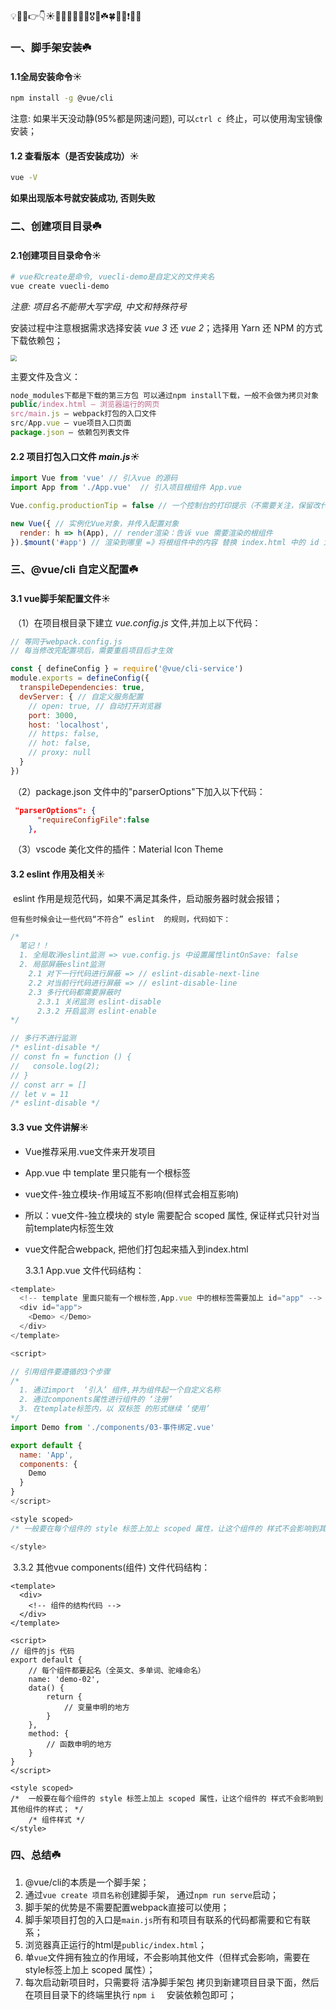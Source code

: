 💡🚀🤟👉👇☀️🍉🍍🍇🍓🥕🍭🎖️🎁☘️🍀💯🔆❗🔥🚩

### 一、脚手架安装☘️

#### 	1.1全局安装命令☀️

```bash
npm install -g @vue/cli
```

注意: 如果半天没动静(95%都是网速问题), 可以`ctrl c `终止，可以使用淘宝镜像安装；

#### 	1.2 查看版本（是否安装成功）☀️

```bash
vue -V
```

**如果出现版本号就安装成功, 否则失败**

### 二、创建项目目录☘️

#### 	2.1创建项目目录命令☀️

```bash
# vue和create是命令, vuecli-demo是自定义的文件夹名
vue create vuecli-demo
```

*注意: 项目名不能带大写字母, 中文和特殊符号*

安装过程中注意根据需求选择安装 *vue 3* 还 *vue 2*；选择用 Yarn 还 NPM 的方式下载依赖包；

<img src="D:\个人博客\blog\docs\vue\imgs\项目包文件夹讲解.png" style="zoom:60%;" />

主要文件及含义：

```js
node_modules下都是下载的第三方包 可以通过npm install下载，一般不会做为拷贝对象
public/index.html – 浏览器运行的网页
src/main.js – webpack打包的入口文件
src/App.vue – vue项目入口页面
package.json – 依赖包列表文件
```

#### 2.2 项目打包入口文件 *main.js☀️*

```js
import Vue from 'vue' // 引入vue 的源码
import App from './App.vue'  // 引入项目根组件 App.vue

Vue.config.productionTip = false // 一个控制台的打印提示（不需要关注，保留改代码即可）

new Vue({ // 实例化Vue对象，并传入配置对象
  render: h => h(App), // render渲染：告诉 vue 需要渲染的根组件
}).$mount('#app') // 渲染到哪里 =》将根组件中的内容 替换 index.html 中的 id 为 app 的标签
```

### 三、@vue/cli 自定义配置☘️

#### 3.1 vue脚手架配置文件☀️

​	（1）在项目根目录下建立 *vue.config.js* 文件,并加上以下代码：

```js
// 等同于webpack.config.js
// 每当修改完配置项后，需要重启项目后才生效

const { defineConfig } = require('@vue/cli-service')
module.exports = defineConfig({
  transpileDependencies: true,
  devServer: { // 自定义服务配置
    // open: true, // 自动打开浏览器
    port: 3000,
    host: 'localhost',
    // https: false,
    // hot: false,
    // proxy: null
  }
})
```

​	（2）package.json 文件中的"parserOptions"下加入以下代码：

```json
 "parserOptions": {
      "requireConfigFile":false
    },
```

​	（3）vscode 美化文件的插件：Material Icon Theme



#### 3.2 eslint 作用及相关☀️

​	eslint 作用是规范代码，如果不满足其条件，启动服务器时就会报错；

 	但有些时候会让一些代码“不符合” eslint  的规则，代码如下：

```js
/* 
  笔记！！
  1. 全局取消eslint监测 => vue.config.js 中设置属性lintOnSave: false
  2. 局部屏蔽eslint监测
    2.1 对下一行代码进行屏蔽 => // eslint-disable-next-line
    2.2 对当前行代码进行屏蔽 => // eslint-disable-line
    2.3 多行代码都需要屏蔽时
      2.3.1 关闭监测 eslint-disable
      2.3.2 开启监测 eslint-enable
*/

// 多行不进行监测
/* eslint-disable */
// const fn = function () {
//   console.log(2);
// }
// const arr = []
// let v = 11
/* eslint-disable */
```



#### 3.3 vue 文件讲解☀️

- Vue推荐采用.vue文件来开发项目

- App.vue 中 template 里只能有一个根标签

- vue文件-独立模块-作用域互不影响(但样式会相互影响)

- 所以：vue文件-独立模块的 style 需要配合 scoped 属性, 保证样式只针对当前template内标签生效

- vue文件配合webpack, 把他们打包起来插入到index.html

  3.3.1 App.vue 文件代码结构：

```js
<template>
  <!-- template 里面只能有一个根标签,App.vue 中的根标签需要加上 id="app" -->
  <div id="app"> 
    <Demo> </Demo>
  </div>
</template>

<script>

// 引用组件要遵循的3个步骤
/* 
  1. 通过import  ‘引入’ 组件,并为组件起一个自定义名称
  2. 通过components属性进行组件的 ‘注册’
  3. 在template标签内，以 双标签 的形式继续 ‘使用’
*/
import Demo from './components/03-事件绑定.vue'

export default {
  name: 'App',
  components: {
    Demo
  }
}
</script>

<style scoped>
/* 一般要在每个组件的 style 标签上加上 scoped 属性，让这个组件的 样式不会影响到其他组件的样式； */

</style>
```

​	3.3.2 其他vue components(组件) 文件代码结构：

```
<template>
  <div>
    <!-- 组件的结构代码 -->
  </div>
</template>

<script>
// 组件的js 代码
export default {
    // 每个组件都要起名（全英文、多单词、驼峰命名）
    name: 'demo-02',
    data() {
        return {
            // 变量申明的地方
        }
    },
    method: {
		// 函数申明的地方
    }
}
</script>

<style scoped>
/*  一般要在每个组件的 style 标签上加上 scoped 属性，让这个组件的 样式不会影响到其他组件的样式； */
	/* 组件样式 */
</style>
```



### 四、总结☘️

1. @vue/cli的本质是一个脚手架；
2. 通过`vue create 项目名称`创建脚手架， 通过`npm run serve`启动；
3. 脚手架的优势是不需要配置webpack直接可以使用；
4. 脚手架项目打包的入口是`main.js`所有和项目有联系的代码都需要和它有联系；
5. 浏览器真正运行的html是`public/index.html`；
6. 单`vue`文件拥有独立的作用域，不会影响其他文件（但样式会影响，需要在style标签上加上 scoped 属性）；
7. 每次启动新项目时，只需要将 洁净脚手架包 拷贝到新建项目目录下面，然后在项目目录下的终端里执行  `npm i  ` 安装依赖包即可；











